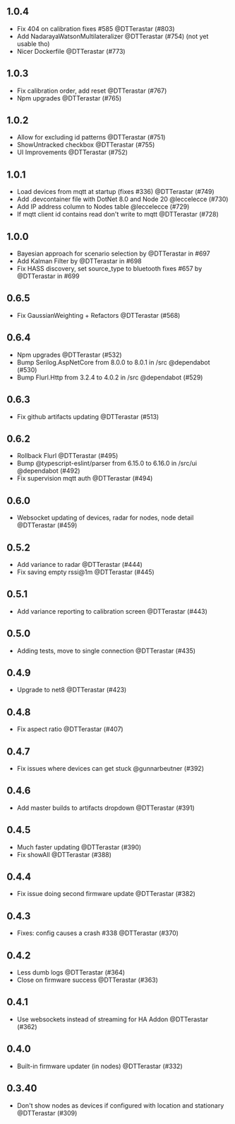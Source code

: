 ## 1.0.4

- Fix 404 on calibration fixes #585 @DTTerastar (#803)
- Add NadarayaWatsonMultilateralizer @DTTerastar (#754) (not yet usable tho)
- Nicer Dockerfile @DTTerastar (#773)

## 1.0.3

- Fix calibration order, add reset @DTTerastar (#767)
- Npm upgrades @DTTerastar (#765)

## 1.0.2

- Allow for excluding id patterns @DTTerastar (#751)
- ShowUntracked checkbox @DTTerastar (#755)
- UI Improvements @DTTerastar (#752)

## 1.0.1

- Load devices from mqtt at startup (fixes #336) @DTTerastar (#749)
- Add .devcontainer file with DotNet 8.0 and Node 20 @leccelecce (#730)
- Add IP address column to Nodes table @leccelecce (#729)
- If mqtt client id contains read don't write to mqtt @DTTerastar (#728)

## 1.0.0

- Bayesian approach for scenario selection by @DTTerastar in #697
- Add Kalman Filter by @DTTerastar in #698
- Fix HASS discovery, set source_type to bluetooth fixes #657 by @DTTerastar in #699

## 0.6.5

- Fix GaussianWeighting + Refactors @DTTerastar (#568)

## 0.6.4

- Npm upgrades @DTTerastar (#532)
- Bump Serilog.AspNetCore from 8.0.0 to 8.0.1 in /src @dependabot (#530)
- Bump Flurl.Http from 3.2.4 to 4.0.2 in /src @dependabot (#529)

## 0.6.3

- Fix github artifacts updating @DTTerastar (#513)

## 0.6.2

- Rollback Flurl @DTTerastar (#495)
- Bump @typescript-eslint/parser from 6.15.0 to 6.16.0 in /src/ui @dependabot (#492)
- Fix supervision mqtt auth @DTTerastar (#494)

## 0.6.0

- Websocket updating of devices, radar for nodes, node detail @DTTerastar (#459)

## 0.5.2

- Add variance to radar @DTTerastar (#444)
- Fix saving empty rssi@1m @DTTerastar (#445)

## 0.5.1

- Add variance reporting to calibration screen @DTTerastar (#443)

## 0.5.0

- Adding tests, move to single connection @DTTerastar (#435)

## 0.4.9

- Upgrade to net8 @DTTerastar (#423)

## 0.4.8

- Fix aspect ratio @DTTerastar (#407)

## 0.4.7

- Fix issues where devices can get stuck @gunnarbeutner (#392)

## 0.4.6

- Add master builds to artifacts dropdown @DTTerastar (#391)

## 0.4.5

- Much faster updating @DTTerastar (#390)
- Fix showAll @DTTerastar (#388)

## 0.4.4

- Fix issue doing second firmware update @DTTerastar (#382)

## 0.4.3

- Fixes: config causes a crash #338 @DTTerastar (#370)

## 0.4.2

- Less dumb logs @DTTerastar (#364)
- Close on firmware success @DTTerastar (#363)

## 0.4.1

- Use websockets instead of streaming for HA Addon @DTTerastar (#362)

## 0.4.0

- Built-in firmware updater (in nodes) @DTTerastar (#332)

## 0.3.40

- Don't show nodes as devices if configured with location and stationary @DTTerastar (#309)
